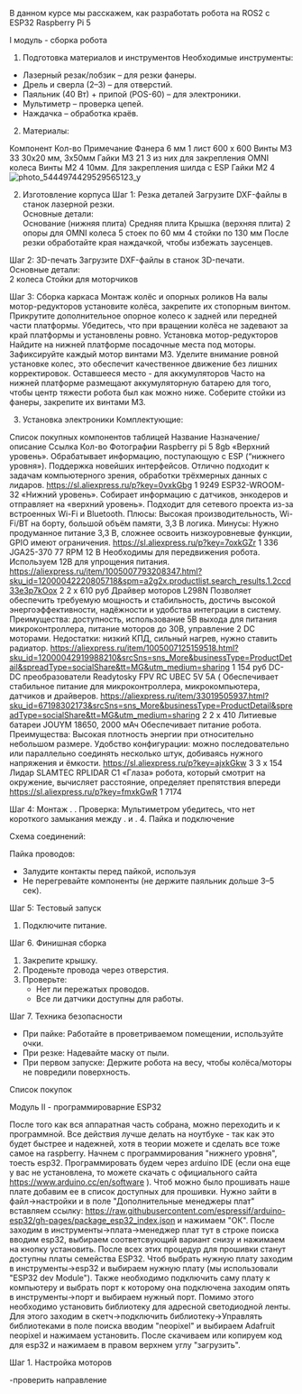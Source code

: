 В данном курсе мы расскажем, как разработать робота на ROS2 с ESP32 Raspberry Pi 5

I модуль - сборка робота
1. Подготовка материалов и инструментов
Необходимые инструменты:
- Лазерный резак/лобзик – для резки фанеры.
- Дрель и сверла (2–3) – для отверстий.  
- Паяльник (40 Вт) + припой (POS-60) – для электроники.  
- Мультиметр – проверка цепей.  
- Наждачка – обработка краёв.  

2. Материалы:

Компонент Кол-во
Примечание
Фанера 6 мм
1 лист
600 х 600
Винты М3
33
30х20 мм, 3х50мм
Гайки М3
21
3 из них для закрепления OMNI колеса
Винты М2
4
10мм. Для закрепления шилда с ESP
Гайки М2
4
![photo_5444974429529565123_y](https://github.com/user-attachments/assets/8af5a3d7-5805-4eac-9df8-87dfa37b2a5b)


2. Изготовление корпуса
Шаг 1: Резка деталей
Загрузите DXF-файлы в станок лазерной резки.  
Основные детали:  
Основание (нижняя плита)
Средняя плита
Крышка (верхняя плита)
2 опоры для OMNI колеса
5 стоек по 60 мм
4 стойки по 130 мм
После резки обработайте края наждачкой, чтобы избежать заусенцев.  

Шаг 2: 3D-печать
Загрузите DXF-файлы в станок 3D-печати.  
Основные детали:  
2 колеса
Стойки для моторчиков

Шаг 3: Сборка каркаса
Монтаж колёс и опорных роликов
На валы мотор-редукторов установите колёса, закрепите их стопорным винтом.
Прикрутите дополнительное опорное колесо к задней или передней части платформы.
Убедитесь, что при вращении колёса не задевают за край платформы и установлены ровно.
Установка мотор-редукторов
Найдите на нижней платформе посадочные места под моторы.
Зафиксируйте каждый мотор винтами M3.
Уделите внимание ровной установке колес, это обеспечит качественное движение без лишних корректировок.
Оставшееся место - для аккумуляторов
Часто на нижней платформе размещают аккумуляторную батарею для того, чтобы центр тяжести робота был как можно ниже.
Соберите стойки из фанеры, закрепите их винтами M3.

3. Установка электроники
Комплектующие:

Список покупных компонентов таблицей
Название
Назначение/описание
Ссылка
Кол-во 
Фотографии 
Raspberry pi 5 8gb
«Верхний уровень». Обрабатывает информацию, поступающую с ESP (“нижнего уровня»). Поддержка новейших интерфейсов. Отлично подходит к задачам компьютерного зрения, обработки трёхмерных данных с лидаров. 
https://sl.aliexpress.ru/p?key=0vxkGbg
1
9249
ESP32-WROOM-32
«Нижний уровень». Собирает информацию с датчиков, энкодеров и отправляет на «верхний уровень». Подходит для сетевого проекта из-за встроенных Wi-Fi и Bluetooth. Плюсы: Высокая производительность, Wi-Fi/BT на борту, большой объём памяти, 3,3 В логика.
Минусы: Нужно продуманное питание 3,3 В, сложнее освоить низкоуровневые функции, GPIO имеют ограничения.
https://sl.aliexpress.ru/p?key=7oxkGZr
1
336
JGA25-370 77 RPM 12 B
Необходимы для передвижения робота. Используем 12В для упрощения питания.
https://aliexpress.ru/item/1005007793208347.html?sku_id=12000042220805718&spm=a2g2x.productlist.search_results.1.2ccd33e3p7kOox
2
2 x 610 руб
Драйвер моторов L298N
Позволяет обеспечить требуемую мощность и стабильность, достичь высокой энергоэффективности, надёжности и удобства интеграции в систему. Преимущества: доступность, использование 5В выхода для питания микроконтроллера, питание моторов до 30В, управление 2  DC моторами.
Недостатки: низкий КПД, сильный нагрев, нужно ставить радиатор.
https://aliexpress.ru/item/1005007125159518.html?sku_id=12000042919988210&srcSns=sns_More&businessType=ProductDetail&spreadType=socialShare&tt=MG&utm_medium=sharing 
1
154 руб
DC-DC преобразователи Readytosky FPV RC UBEC 5V 5A (
Обеспечивает стабильное питание для микроконтроллера, микрокомпьютера, датчиков и драйверов.
https://aliexpress.ru/item/33019505937.html?sku_id=67198302173&srcSns=sns_More&businessType=ProductDetail&spreadType=socialShare&tt=MG&utm_medium=sharing
2
2 x 410
Литиевые батареи JOUYM 18650, 2000 мАч
Обеспечивает питание робота. Преимущества: Высокая плотность энергии при относительно небольшом размере.
Удобство конфигурации: можно последовательно или параллельно соединять несколько штук, добиваясь нужного напряжения и ёмкости.
https://sl.aliexpress.ru/p?key=ajxkGkw
3
3 х 154
Лидар SLAMTEC RPLIDAR C1
«Глаза» робота, который смотрит на окружение, вычисляет расстояние, определяет препятствия впереди
https://sl.aliexpress.ru/p?key=fmxkGwR
1
7174

Шаг 4: Монтаж
.
.
Проверка: Мультиметром убедитесь, что нет короткого замыкания между .
и .
4. Пайка и подключение

Схема соединений:

Пайка проводов:
  - Залудите контакты перед пайкой, используя 
  - Не перегревайте компоненты (не держите паяльник дольше 3–5 сек).  

Шаг 5: Тестовый запуск
1. Подключите питание.  

Шаг 6. Финишная сборка
1. Закрепите крышку.
2. Проденьте провода через отверстия.  
3. Проверьте:  
   - Нет ли пережатых проводов.  
   - Все ли датчики доступны для работы. 

Шаг 7. Техника безопасности
- При пайке: Работайте в проветриваемом помещении, используйте очки.  
- При резке: Надевайте маску от пыли.  
- При первом запуске: Держите робота на весу, чтобы колёса/моторы не повредили поверхность.  

Список покупок


Модуль II - программироварние ESP32

После того как вся аппаратная часть собрана, можно переходить и к программной.
Все действия лучше делать на ноутбуке - так как это будет быстрее и надежней, хотя в теории можете и сделать все тоже самое на raspberry.
Начнем с программирования "нижнего уровня", тоесть esp32. Программировать будем через arduino IDE (если она еще у вас не установлена, то можете скачать с официального сайта https://www.arduino.cc/en/software ).
Чтоб можно было прошивать нашe платe добавим ее в список доступных для прошивки. Нужно зайти в файл->настройки и в поле "Дополнительные менеджеры плат" вставляем ссылку: https://raw.githubusercontent.com/espressif/arduino-esp32/gh-pages/package_esp32_index.json и нажимаем "ОК". 
После заходим в инструменты->плата->менеджер плат тут в строке поиска вводим esp32, выбираем соответсвующий вариант снизу и нажимаем на кнопку установить. 
После всех этих процедур для прошивки станут доступны платы семейства  ESP32.  Чтоб выбрать нужную плату заходим в инструменты->esp32 и выбираем нужную плату (мы использовали "ESP32 dev Module"). Также необходимо подключить саму плату к компьютеру и выбрать порт к которому она подключена заходим опять в инструменты->порт и выбираем нужный порт.
Помимо этого необходимо установить библиотеку для адресной светодиодной ленты. Для этого заходим в скетч->подключить библиотеку->Управлять библиотеками в поле поиска вводим "neopixel" и выбираем Adafruit neopixel и нажимаем установить.
После скачиваем или копируем код для esp32 и нажимаем в правом верхнем углу "загрузить".

Шаг 1. Настройка моторов

-проверить направление

